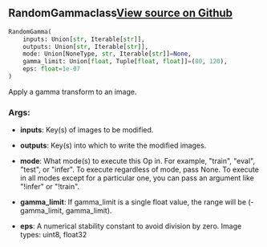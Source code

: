 ## RandomGamma<span class="tag">class</span><a class="sourcelink" href=https://github.com/fastestimator/fastestimator/blob/r1.2/fastestimator/op/numpyop/univariate/random_gamma.py/#L24-L48>View source on Github</a>
```python
RandomGamma(
	inputs: Union[str, Iterable[str]],
	outputs: Union[str, Iterable[str]],
	mode: Union[NoneType, str, Iterable[str]]=None,
	gamma_limit: Union[float, Tuple[float, float]]=(80, 120),
	eps: float=1e-07
)
```
Apply a gamma transform to an image.


<h3>Args:</h3>


* **inputs**: Key(s) of images to be modified.

* **outputs**: Key(s) into which to write the modified images.

* **mode**: What mode(s) to execute this Op in. For example, "train", "eval", "test", or "infer". To execute regardless of mode, pass None. To execute in all modes except for a particular one, you can pass an argument like "!infer" or "!train".

* **gamma_limit**: If gamma_limit is a single float value, the range will be (-gamma_limit, gamma_limit).

* **eps**: A numerical stability constant to avoid division by zero. Image types: uint8, float32


